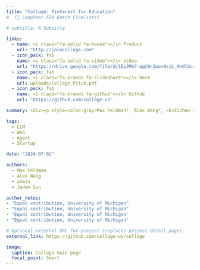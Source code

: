 ```yaml
---
title: "Collage: Pinterest for Education"
#  (🤵 LeapYear F24 Batch Finalists)

# subtitle: A Subtitle

links:
  - name: <i class="fa-solid fa-house"></i> Product
    url: "http://joincollage.com"
  - icon_pack: fab
    name: <i class="fa-solid fa-video"></i> Video
    url: "https://drive.google.com/file/d/1EpJMm7-qgCWr2wovNsjL_MndlbcsJurq/view?usp=sharing"
  - icon_pack: fab
    name: <i class="fa-brands fa-slideshare"></i> Deck
    url: uploads/Collage_Pitch.pdf
  - icon_pack: fab
    name: <i class="fa-brands fa-github"></i> GitHub
    url: "https://github.com/collage-us"

summary: <div><p style=color:gray>Max Feldman*, Alex Wang*, <b>Zichen Zhang</b>*, Jaden Sun*, Kali Francisco, Nate Bennett, Leo Choi, Tanishka Nalawade, Joe Tang, Asher Katz, Eden McCullough, Dasha Skalitzky.<br></p></div>Accessible via your Google Education account, Collage is an AI-powered educational discovery engine that personalizes academic advising and scheduling and connects students with their classes, advisors, and peers. The platform features a personalized, Pinterest-like course catalog tailored to individual academic interests and career goals, an AI advisor to assist with scheduling decisions, and a social networking system for sharing schedules and connecting with peers.

tags:
  - LLM
  - Web
  - Agent
  - Startup

date: "2024-07-02"

authors:
  - Max Feldman
  - Alex Wang
  - admin
  - Jaden Sun

author_notes:
- "Equal contribution, University of Michigan"
- "Equal contribution, University of Michigan"
- "Equal contribution, University of Michigan"
- "Equal contribution, University of Michigan"

# Optional external URL for project (replaces project detail page).
external_link: https://github.com/collage-us/collage

image:
  caption: Collage main page
  focal_point: Smart
---
```

